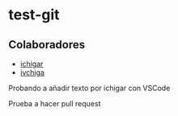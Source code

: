 # test-git
## Colaboradores
* [ichigar](https://github.com/ichigar)
* [ivchiga](https://github.com/ivchiga)

Probando a añadir texto por ichigar con VSCode

Prueba a hacer pull request
